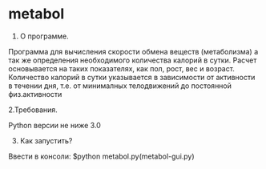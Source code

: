 # metabol
1. О программе.

Программа для вычисления скорости обмена веществ (метаболизма) а так же определения необходимого количества калорий в сутки.
Расчет основывается на таких показателях, как пол, рост, вес и возраст. Количество калорий в сутки указывается в зависимости от активности
в течении дня, т.е. от минималных телодвижений до постоянной физ.активности

2.Требования.

Python версии не ниже 3.0

3. Как запустить?

Ввести в консоли: $python metabol.py(metabol-gui.py)
